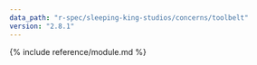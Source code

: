 ```yaml
---
data_path: "r-spec/sleeping-king-studios/concerns/toolbelt"
version: "2.8.1"
---
```


{% include reference/module.md %}
